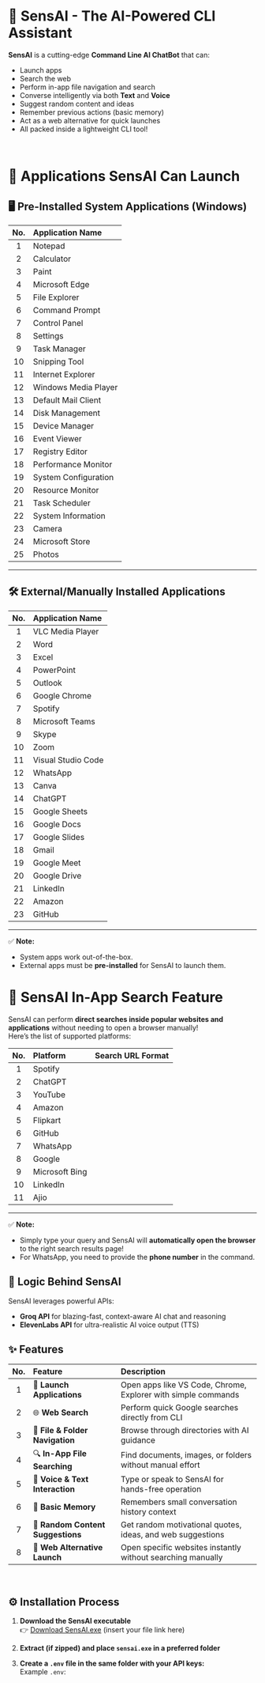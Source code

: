 # 🚀 SensAI - The AI-Powered CLI Assistant

**SensAI** is a cutting-edge **Command Line AI ChatBot** that can:
- Launch apps
- Search the web
- Perform in-app file navigation and search
- Converse intelligently via both **Text** and **Voice**
- Suggest random content and ideas
- Remember previous actions (basic memory)
- Act as a web alternative for quick launches
- All packed inside a lightweight CLI tool!

<br>

# 🚀 Applications SensAI Can Launch

## 🖥️ Pre-Installed System Applications (Windows)

| No. | Application Name        |
|:---:|:-------------------------|
| 1 | Notepad |
| 2 | Calculator |
| 3 | Paint |
| 4 | Microsoft Edge |
| 5 | File Explorer |
| 6 | Command Prompt |
| 7 | Control Panel |
| 8 | Settings |
| 9 | Task Manager |
| 10 | Snipping Tool |
| 11 | Internet Explorer |
| 12 | Windows Media Player |
| 13 | Default Mail Client |
| 14 | Disk Management |
| 15 | Device Manager |
| 16 | Event Viewer |
| 17 | Registry Editor |
| 18 | Performance Monitor |
| 19 | System Configuration |
| 20 | Resource Monitor |
| 21 | Task Scheduler |
| 22 | System Information |
| 23 | Camera |
| 24 | Microsoft Store |
| 25 | Photos |

---

## 🛠️ External/Manually Installed Applications

| No. | Application Name        |
|:---:|:-------------------------|
| 1 | VLC Media Player |
| 2 | Word |
| 3 | Excel |
| 4 | PowerPoint |
| 5 | Outlook |
| 6 | Google Chrome |
| 7 | Spotify |
| 8 | Microsoft Teams |
| 9 | Skype |
| 10 | Zoom |
| 11 | Visual Studio Code |
| 12 | WhatsApp |
| 13 | Canva |
| 14 | ChatGPT |
| 15 | Google Sheets |
| 16 | Google Docs |
| 17 | Google Slides |
| 18 | Gmail |
| 19 | Google Meet |
| 20 | Google Drive |
| 21 | LinkedIn |
| 22 | Amazon |
| 23 | GitHub |

---

✅ **Note:**  
- System apps work out-of-the-box.  
- External apps must be **pre-installed** for SensAI to launch them.

# 🔎 SensAI In-App Search Feature

SensAI can perform **direct searches inside popular websites and applications** without needing to open a browser manually!  
Here’s the list of supported platforms:

| No. | Platform         | Search URL Format |
|:---:|:------------------|:------------------|
| 1 | Spotify | 
| 2 | ChatGPT | 
| 3 | YouTube | 
| 4 | Amazon | 
| 5 | Flipkart |
| 6 | GitHub |
| 7 | WhatsApp |
| 8 | Google |
| 9 | Microsoft Bing |
| 10 | LinkedIn |
| 11 | Ajio |

---

✅ **Note:**  
- Simply type your query and SensAI will **automatically open the browser** to the right search results page!
- For WhatsApp, you need to provide the **phone number** in the command.


## 🧠 Logic Behind SensAI

SensAI leverages powerful APIs:
- **Groq API** for blazing-fast, context-aware AI chat and reasoning
- **ElevenLabs API** for ultra-realistic AI voice output (TTS)

## ✨ Features

| No. | Feature                          | Description |
|:---:|:----------------------------------|:------------|
| 1 | 🎯 **Launch Applications**          | Open apps like VS Code, Chrome, Explorer with simple commands |
| 2 | 🌐 **Web Search**                   | Perform quick Google searches directly from CLI |
| 3 | 📁 **File & Folder Navigation**     | Browse through directories with AI guidance |
| 4 | 🔍 **In-App File Searching**        | Find documents, images, or folders without manual effort |
| 5 | 💬 **Voice & Text Interaction**     | Type or speak to SensAI for hands-free operation |
| 6 | 🧠 **Basic Memory**                  | Remembers small conversation history context |
| 7 | 🎲 **Random Content Suggestions**   | Get random motivational quotes, ideas, and web suggestions |
| 8 | 🚀 **Web Alternative Launch**        | Open specific websites instantly without searching manually |

<br>

## ⚙️ Installation Process

1. **Download the SensAI executable**  
   👉 [Download SensAI.exe](#) (insert your file link here)

2. **Extract (if zipped) and place `sensai.exe` in a preferred folder**  

3. **Create a `.env` file in the same folder with your API keys:**  
   Example `.env`:
